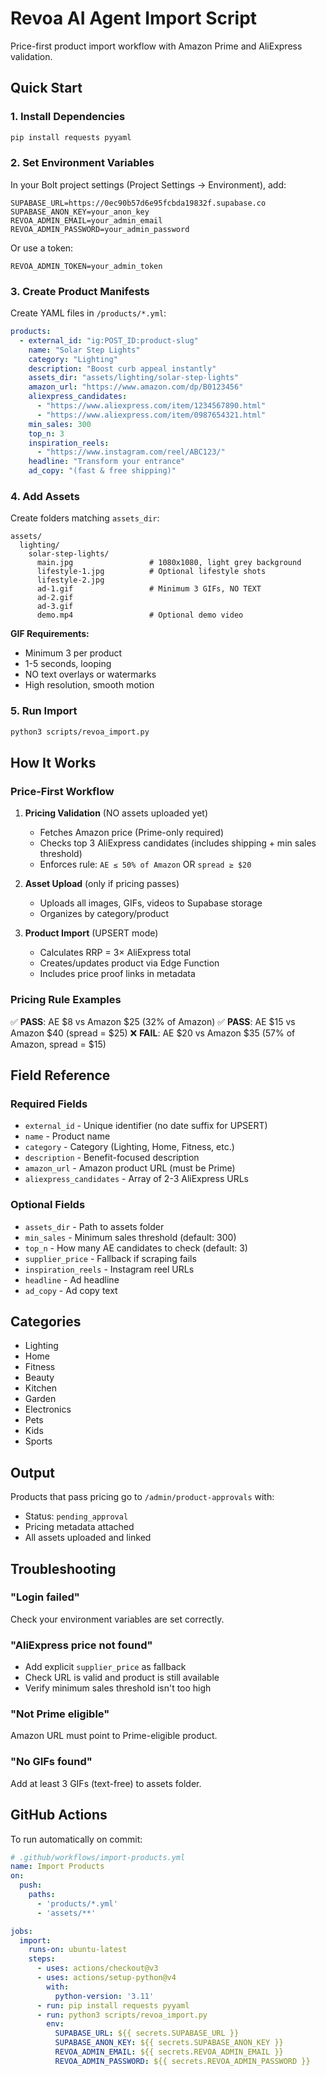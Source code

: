 # Revoa AI Agent Import Script

Price-first product import workflow with Amazon Prime and AliExpress validation.

## Quick Start

### 1. Install Dependencies

```bash
pip install requests pyyaml
```

### 2. Set Environment Variables

In your Bolt project settings (Project Settings → Environment), add:

```
SUPABASE_URL=https://0ec90b57d6e95fcbda19832f.supabase.co
SUPABASE_ANON_KEY=your_anon_key
REVOA_ADMIN_EMAIL=your_admin_email
REVOA_ADMIN_PASSWORD=your_admin_password
```

Or use a token:
```
REVOA_ADMIN_TOKEN=your_admin_token
```

### 3. Create Product Manifests

Create YAML files in `/products/*.yml`:

```yaml
products:
  - external_id: "ig:POST_ID:product-slug"
    name: "Solar Step Lights"
    category: "Lighting"
    description: "Boost curb appeal instantly"
    assets_dir: "assets/lighting/solar-step-lights"
    amazon_url: "https://www.amazon.com/dp/B0123456"
    aliexpress_candidates:
      - "https://www.aliexpress.com/item/1234567890.html"
      - "https://www.aliexpress.com/item/0987654321.html"
    min_sales: 300
    top_n: 3
    inspiration_reels:
      - "https://www.instagram.com/reel/ABC123/"
    headline: "Transform your entrance"
    ad_copy: "(fast & free shipping)"
```

### 4. Add Assets

Create folders matching `assets_dir`:

```
assets/
  lighting/
    solar-step-lights/
      main.jpg                 # 1080x1080, light grey background
      lifestyle-1.jpg          # Optional lifestyle shots
      lifestyle-2.jpg
      ad-1.gif                 # Minimum 3 GIFs, NO TEXT
      ad-2.gif
      ad-3.gif
      demo.mp4                 # Optional demo video
```

**GIF Requirements:**
- Minimum 3 per product
- 1-5 seconds, looping
- NO text overlays or watermarks
- High resolution, smooth motion

### 5. Run Import

```bash
python3 scripts/revoa_import.py
```

## How It Works

### Price-First Workflow

1. **Pricing Validation** (NO assets uploaded yet)
   - Fetches Amazon price (Prime-only required)
   - Checks top 3 AliExpress candidates (includes shipping + min sales threshold)
   - Enforces rule: `AE ≤ 50% of Amazon` OR `spread ≥ $20`

2. **Asset Upload** (only if pricing passes)
   - Uploads all images, GIFs, videos to Supabase storage
   - Organizes by category/product

3. **Product Import** (UPSERT mode)
   - Calculates RRP = 3× AliExpress total
   - Creates/updates product via Edge Function
   - Includes price proof links in metadata

### Pricing Rule Examples

✅ **PASS**: AE $8 vs Amazon $25 (32% of Amazon)
✅ **PASS**: AE $15 vs Amazon $40 (spread = $25)
❌ **FAIL**: AE $20 vs Amazon $35 (57% of Amazon, spread = $15)

## Field Reference

### Required Fields

- `external_id` - Unique identifier (no date suffix for UPSERT)
- `name` - Product name
- `category` - Category (Lighting, Home, Fitness, etc.)
- `description` - Benefit-focused description
- `amazon_url` - Amazon product URL (must be Prime)
- `aliexpress_candidates` - Array of 2-3 AliExpress URLs

### Optional Fields

- `assets_dir` - Path to assets folder
- `min_sales` - Minimum sales threshold (default: 300)
- `top_n` - How many AE candidates to check (default: 3)
- `supplier_price` - Fallback if scraping fails
- `inspiration_reels` - Instagram reel URLs
- `headline` - Ad headline
- `ad_copy` - Ad copy text

## Categories

- Lighting
- Home
- Fitness
- Beauty
- Kitchen
- Garden
- Electronics
- Pets
- Kids
- Sports

## Output

Products that pass pricing go to `/admin/product-approvals` with:
- Status: `pending_approval`
- Pricing metadata attached
- All assets uploaded and linked

## Troubleshooting

### "Login failed"
Check your environment variables are set correctly.

### "AliExpress price not found"
- Add explicit `supplier_price` as fallback
- Check URL is valid and product is still available
- Verify minimum sales threshold isn't too high

### "Not Prime eligible"
Amazon URL must point to Prime-eligible product.

### "No GIFs found"
Add at least 3 GIFs (text-free) to assets folder.

## GitHub Actions

To run automatically on commit:

```yaml
# .github/workflows/import-products.yml
name: Import Products
on:
  push:
    paths:
      - 'products/*.yml'
      - 'assets/**'

jobs:
  import:
    runs-on: ubuntu-latest
    steps:
      - uses: actions/checkout@v3
      - uses: actions/setup-python@v4
        with:
          python-version: '3.11'
      - run: pip install requests pyyaml
      - run: python3 scripts/revoa_import.py
        env:
          SUPABASE_URL: ${{ secrets.SUPABASE_URL }}
          SUPABASE_ANON_KEY: ${{ secrets.SUPABASE_ANON_KEY }}
          REVOA_ADMIN_EMAIL: ${{ secrets.REVOA_ADMIN_EMAIL }}
          REVOA_ADMIN_PASSWORD: ${{ secrets.REVOA_ADMIN_PASSWORD }}
```
